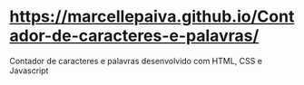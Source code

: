 # https://marcellepaiva.github.io/Contador-de-caracteres-e-palavras/
Contador de caracteres e palavras desenvolvido com HTML, CSS e Javascript
